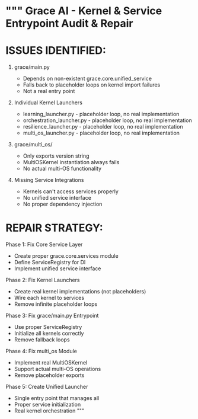 """
Grace AI - Kernel & Service Entrypoint Audit & Repair
====================================================

ISSUES IDENTIFIED:
==================

1. grace/main.py
   - Depends on non-existent grace.core.unified_service
   - Falls back to placeholder loops on kernel import failures
   - Not a real entry point

2. Individual Kernel Launchers
   - learning_launcher.py - placeholder loop, no real implementation
   - orchestration_launcher.py - placeholder loop, no real implementation
   - resilience_launcher.py - placeholder loop, no real implementation
   - multi_os_launcher.py - placeholder loop, no real implementation

3. grace/multi_os/
   - Only exports version string
   - MultiOSKernel instantiation always fails
   - No actual multi-OS functionality

4. Missing Service Integrations
   - Kernels can't access services properly
   - No unified service interface
   - No proper dependency injection

REPAIR STRATEGY:
================

Phase 1: Fix Core Service Layer
  - Create proper grace.core.services module
  - Define ServiceRegistry for DI
  - Implement unified service interface

Phase 2: Fix Kernel Launchers
  - Create real kernel implementations (not placeholders)
  - Wire each kernel to services
  - Remove infinite placeholder loops

Phase 3: Fix grace/main.py Entrypoint
  - Use proper ServiceRegistry
  - Initialize all kernels correctly
  - Remove fallback loops

Phase 4: Fix multi_os Module
  - Implement real MultiOSKernel
  - Support actual multi-OS operations
  - Remove placeholder exports

Phase 5: Create Unified Launcher
  - Single entry point that manages all
  - Proper service initialization
  - Real kernel orchestration
"""
